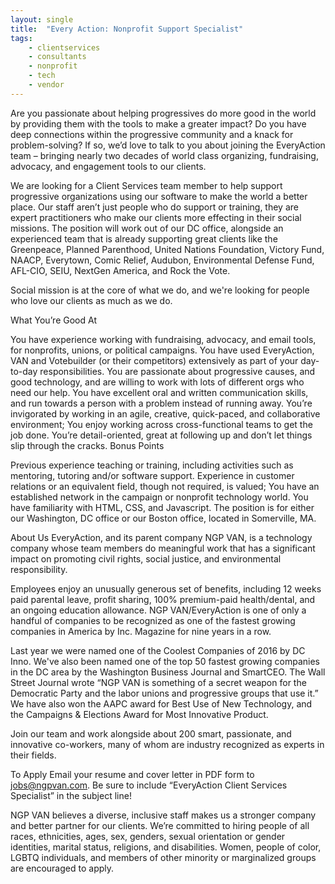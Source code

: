 ```yaml
---
layout: single
title:  "Every Action: Nonprofit Support Specialist"
tags: 
    - clientservices
    - consultants
    - nonprofit
    - tech
    - vendor
---
```


Are you passionate about helping progressives do more good in the world by providing them with the tools to make a greater impact? Do you have deep connections within the progressive community and a knack for problem-solving? If so, we’d love to talk to you about joining the EveryAction team – bringing nearly two decades of world class organizing, fundraising, advocacy, and engagement tools to our clients. 

We are looking for a Client Services team member to help support progressive organizations using our software to make the world a better place.  Our staff aren’t just people who do support or training, they are expert practitioners who make our clients more effecting in their social missions.  The position will work out of our DC office, alongside an experienced team that is already supporting great clients like the Greenpeace, Planned Parenthood, United Nations Foundation, Victory Fund, NAACP, Everytown, Comic Relief, Audubon, Environmental Defense Fund, AFL-CIO, SEIU, NextGen America, and Rock the Vote.

Social mission is at the core of what we do, and we're looking for people who love our clients as much as we do. 

What You’re Good At

You have experience working with fundraising, advocacy, and email tools, for nonprofits, unions, or political campaigns.
You have used EveryAction, VAN and Votebuilder (or their competitors) extensively as part of your day-to-day responsibilities.
You are passionate about progressive causes, and good technology, and are willing to work with lots of different orgs who need our help.
You have excellent oral and written communication skills, and run towards a person with a problem instead of running away.
You’re invigorated by working in an agile, creative, quick-paced, and collaborative environment;
You enjoy working across cross-functional teams to get the job done.
You’re detail-oriented, great at following up and don’t let things slip through the cracks.
Bonus Points

Previous experience teaching or training, including activities such as mentoring, tutoring and/or software support.
Experience in customer relations or an equivalent field, though not required, is valued;
You have an established network in the campaign or nonprofit technology world.
You have familiarity with HTML, CSS, and Javascript.
The position is for either our Washington, DC office or our Boston office, located in Somerville, MA.

About Us 
EveryAction, and its parent company NGP VAN, is a technology company whose team members do meaningful work that has a significant impact on promoting civil rights, social justice, and environmental responsibility. 

Employees enjoy an unusually generous set of benefits, including 12 weeks paid parental leave, profit sharing, 100% premium-paid health/dental, and an ongoing education allowance.  NGP VAN/EveryAction is one of only a handful of companies to be recognized as one of the fastest growing companies in America by Inc. Magazine for nine years in a row. 

Last year we were named one of the Coolest Companies of 2016 by DC Inno. We've also been named one of the top 50 fastest growing companies in the DC area by the Washington Business Journal and SmartCEO. The Wall Street Journal wrote “NGP VAN is something of a secret weapon for the Democratic Party and the labor unions and progressive groups that use it.” We have also won the AAPC award for Best Use of New Technology, and the Campaigns & Elections Award for Most Innovative Product.

Join our team and work alongside about 200 smart, passionate, and innovative co-workers, many of whom are industry recognized as experts in their fields.

To Apply 
Email your resume and cover letter in PDF form to jobs@ngpvan.com. Be sure to include “EveryAction Client Services Specialist” in the subject line!

NGP VAN believes a diverse, inclusive staff makes us a stronger company and better partner for our clients. We’re committed to hiring people of all races, ethnicities, ages, sex, genders, sexual orientation or gender identities, marital status, religions, and disabilities. Women, people of color, LGBTQ individuals, and members of other minority or marginalized groups are encouraged to apply. 
